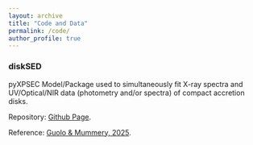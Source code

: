 ```yaml
---
layout: archive
title: "Code and Data"
permalink: /code/
author_profile: true
---
```


<h3>diskSED</h3>  
pyXPSEC Model/Package used to simultaneously fit X-ray spectra and UV/Optical/NIR data (photometry and/or spectra) of compact accretion disks. 


Repository: [Github Page](https://github.com/muryelgp/diskSED).

Reference: [Guolo & Mummery, 2025](https://arxiv.org/abs/2408.17296).
